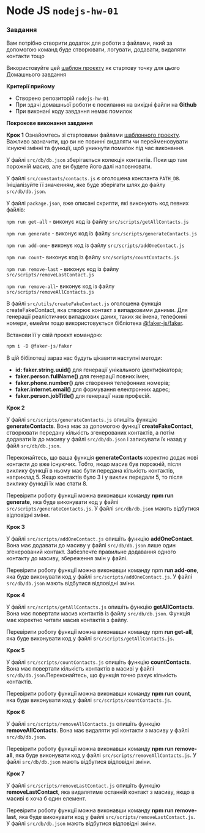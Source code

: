 # Node JS `nodejs-hw-01`
### Завдання
Вам потрібно створити додаток для роботи з файлами, який за допомогою команд буде створювати, логувати, додавати, видаляти контакти тощо

Використовуйте цей [шаблон проєкту](https://github.com/goitacademy/nodejs-hw-01-template) як стартову точку для цього Домашнього завдання

**Критерії прийому**
- Створено репозиторій `nodejs-hw-01`
- При здачі домашньої роботи є посилання на вихідні файли на **Github**
- При виконані коду завдання немає помилок

**Покрокове виконання завдання**

**Крок 1**
Ознайомтесь зі стартовими файлами [шаблонного проєкту](https://github.com/goitacademy/nodejs-hw-01-template). Важливо зазначити, що ви не повинні видаляти чи перейменовувати існуючі змінні та функції, щоб уникнути помилок під час виконання.

У файлі `src/db/db.json` зберігається колекція контактів. Поки що там порожній масив, але ви будете його далі наповнювати.

У файлі `src/constants/contacts.js` є оголошена константа `PATH_DB`. Ініціалізуйте її значенням, яке буде зберігати шлях до файлу `src/db/db.json`.

У файлі `package.json`, вже описані скрипти, які виконують код певних файлів:

`npm run get-all` - виконує код із файлу `src/scripts/getAllContacts.js`

`npm run generate` - виконує код із файлу `src/scripts/generateContacts.js`

`npm run add-one`- виконує код із файлу `src/scripts/addOneContact.js`

`npm run count`- виконує код із файлу `src/scripts/countContacts.js`

`npm run remove-last` - виконує код із файлу `src/scripts/removeLastContact.js`

`npm run remove-all`- виконує код із файлу `src/scripts/removeAllContacts.js`

В файлі `src/utils/createFakeContact.js` оголошена функція createFakeContact, яка створює контакт з випадковими даними. Для генерації реалістичних випадкових даних, таких як імена, телефонні номери, емейли тощо використовується бібліотека [@faker-js/faker](https://github.com/faker-js/faker).

Встанови її у свій проєкт командою:
```js
npm i -D @faker-js/faker
```

В цій бібілотеці зараз нас будуть цікавити наступні методи:

- **id: faker.string.uuid()** для генерації унікального ідентифікатора;
- **faker.person.fullName()** для генерації повних імен;
- **faker.phone.number()** для створення телефонних номерів;
- **faker.internet.email()** для формування електронних адрес;
- **faker.person.jobTitle()** для генерації назв професій.

**Крок 2**

У файлі `src/scripts/generateContacts.js` опишіть функцію **generateContacts**. Вона має за допомогою функції **createFakeContact**, створювати передану кількість згенерованих контактів, а потім додавати їх до масиву у файлі `src/db/db.json` і записувати їх назад у файл `src/db/db.json`.

Переконайтесь, що ваша функція **generateContacts** коректно додає нові контакти до вже існуючих. Тобто, якщо масив був порожній, після виклику функції в ньому має бути передана кількість контактів, наприклад 5. Якщо контактів було 3 і у виклик передали 5, то після виклику функції їх має стати 8.

Перевірити роботу функції можна виконавши команду **npm run generate**, яка буде виконувати код у файлі `src/scripts/generateContacts.js`. У файлі `src/db/db.json` мають відбутися відповідні зміни.

**Крок 3**

У файлі `src/scripts/addOneContact.js` опишіть функцію **addOneContact**. Вона має додавати до масиву у файлі `src/db/db.json` лише один згенерований контакт. Забезпечте правильне додавання одного контакту до масиву, збереження змін у файлі.



Перевірити роботу функції можна виконавши команду npm **run add-one**, яка буде виконувати код у файлі `src/scripts/addOneContact.js`. У файлі `src/db/db.json` мають відбутися відповідні зміни.

**Крок 4**

У файлі `src/scripts/getAllContacts.js` опишіть функцію **getAllContacts**. Вона має повертати масив контактів із файлу `src/db/db.json`. Функція має коректно читати масив контактів з файлу.



Перевірити роботу функції можна виконавши команду npm **run get-all**, яка буде виконувати код у файлі s`rc/scripts/getAllContacts.js`.

**Крок 5**

У файлі `src/scripts/countContacts.js` опишіть функцію **countContacts**. Вона має повертати кількість контактів в масиві у файлі `src/db/db.json`.Переконайтесь, що функція точно рахує кількість контактів.

Перевірити роботу функції можна виконавши команду **npm run count**, яка буде виконувати код у файлі `src/scripts/countContacts.js`.

**Крок 6**

У файлі `src/scripts/removeAllContacts.js` опишіть функцію **removeAllContacts**. Вона має видаляти усі контакти з масиву у файлі `src/db/db.json`.


Перевірити роботу функції можна виконавши команду **npm run remove-all**, яка буде виконувати код у файлі `src/scripts/removeAllContacts.js`. У файлі `src/db/db.json` мають відбутися відповідні зміни.

**Крок 7**

У файлі `src/scripts/removeLastContact.js` опишіть функцію **removeLastContact**, яка видалятиме останній контакт з масиву, якщо в масиві є хоча б один елемент.

Перевірити роботу функції можна виконавши команду **npm run remove-last**, яка буде виконувати код у файлі `src/scripts/removeLastContact.js`. У файлі `src/db/db.json` мають відбутися відповідні зміни.
